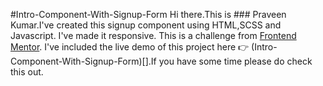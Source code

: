 #Intro-Component-With-Signup-Form
Hi there.This is ### Praveen Kumar.I've created this signup component using HTML,SCSS and Javascript.
I've made it responsive.
This is a challenge from <a href= "https://www.frontendmentor.io/challenges/intro-component-with-signup-form-5cf91bd49edda32581d28fd1">Frontend Mentor</a>.
I've included the live demo of this project here 👉 (Intro-Component-With-Signup-Form)[].If you have some time please do check this out.